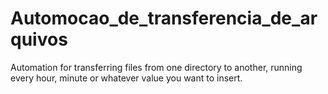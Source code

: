 # Automocao_de_transferencia_de_arquivos
Automation for transferring files from one directory to another, running every hour, minute or whatever value you want to insert.
